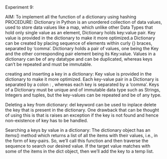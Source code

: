 
Experiment 9:

AIM: To implement all the function of a dictionary using hashing PROCEDURE: Dictionary in Python is an unordered collection of data values, used to store data values like a map, which unlike other Data Types that hold only single value as an element, Dictionary holds key:value pair. Key value is provided in the dictionary to make it more optimized.a Dictionary can be created by placing sequence of elements within curly {} braces, separated by ‘comma’. Dictionary holds a pair of values, one being the Key and the other corresponding pair element being its Key:value. Values in a dictionary can be of any datatype and can be duplicated, whereas keys can’t be repeated and must be immutable.

creating and inserting a key in a dictionary: Key value is provided in the dictionary to make it more optimized. Each key-value pair in a Dictionary is separated by a colon : , whereas each key is separated by a ‘comma’. Keys of a Dictionary must be unique and of immutable data type such as Strings, Integers and tuples, but the key-values can be repeated and be of any type.

Deleting a key from dictionary: del keyword can be used to inplace delete the key that is present in the dictionary. One drawback that can be thought of using this is that is raises an exception if the key is not found and hence non-existence of key has to be handled.

Searching a keys by value in a dictionary: The dictionary object has an items() method which returns a list of all the items with their values, i.e., in the form of key-pairs. So, we’ll call this function and then traverse the sequence to search our desired value. If the target value matches with some of the items in the dict object, then we’ll add the key to a temp list.
